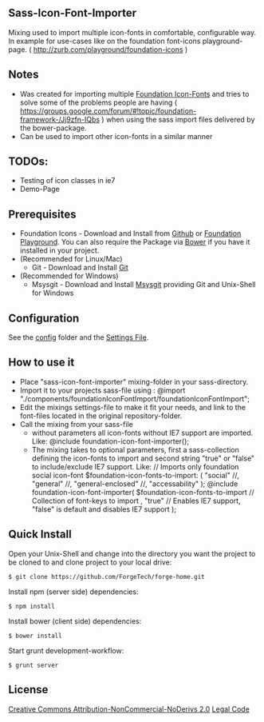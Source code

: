 ## Sass-Icon-Font-Importer
  Mixing used to import multiple icon-fonts in comfortable, 
  configurable way. In example for use-cases like on
  the foundation font-icons playground-page. 
  ( http://zurb.com/playground/foundation-icons )

## Notes
  * Was created for importing multiple [Foundation Icon-Fonts](https://github.com/zurb/foundation-icons) and tries to solve some of the problems people are having
  ( https://groups.google.com/forum/#!topic/foundation-framework-/Jj9zfn-IQbs )
  when using the sass import files delivered by the bower-package.
  * Can be used to import other icon-fonts in a similar manner

## TODOs:
  * Testing of icon classes in ie7
  * Demo-Page

## Prerequisites
  * Foundation Icons - Download and Install from [Github](https://github.com/zurb/foundation-icons)
    or [Foundation Playground](http://zurb.com/playground/foundation-icon-fonts-3). You can also require the Package via [Bower](http://bower.io/) if you have it installed in your project.
  * (Recommended for Linux/Mac) 
    * Git - Download and Install [Git](http://git-scm.com/)
  * (Recommended for Windows)
    * Msysgit - Download and Install [Msysgit](http://msysgit.github.io/) providing Git and Unix-Shell for Windows

## Configuration
  See the [config](./config/) folder and the [Settings File](./_settings.scss).

## How to use it
* Place "sass-icon-font-importer" mixing-folder in your sass-directory.
* Import it to your projects sass-file using : 
    @import "./components/foundationIconFontImport/foundationIconFontImport";
* Edit the mixings settings-file to make it fit your needs, and link to the 
  font-files located in the original repository-folder.
* Call the mixing from your sass-file
  * without parameters all icon-fonts without IE7 support are imported. 
    Like: @include foundation-icon-font-importer();
  * The mixing takes to optional parameters, first a sass-collection defining
    the icon-fonts to import and second string "true" or "false" to include/exclude
    IE7 support.
    Like:
    // Imports only foundation social icon-font
    $foundation-icon-fonts-to-import: (
        "social"
        //, "general"
        //, "general-enclosed"
        //, "accessability"
    );
    @include foundation-icon-font-importer( 
      $foundation-icon-fonts-to-import // Collection of font-keys to import
      , "true" // Enables IE7 support, "false" is default and disables IE7 support
    );

## Quick Install
  Open your Unix-Shell and change into the directory you want the project
  to be cloned to and clone project to your local drive:

    $ git clone https://github.com/ForgeTech/forge-home.git

  Install npm (server side) dependencies:

    $ npm install

  Install bower (client side) dependencies:

    $ bower install

  Start grunt development-workflow:

    $ grunt server

## License
[Creative Commons Attribution-NonCommercial-NoDerivs 2.0](http://creativecommons.org/licenses/by-sa/3.0/)
[Legal Code](http://creativecommons.org/licenses/by-sa/3.0/legalcode)
